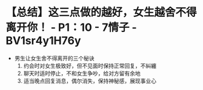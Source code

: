 # 【总结】这三点做的越好，女生越舍不得离开你！ - P1：10 - 7情子 - BV1sr4y1H76y

-   男生让女生舍不得离开的三个秘诀
    1.  约会时对女生极致好，但不见面时保持正常回复，不糾纏
    2.  聊天时适时停止，不和女生争吵，给对方留有余地
    3.  适当晚点回复消息，偶尔消失，保持神秘感，展现事业心